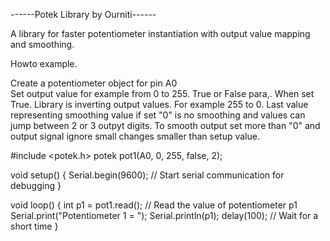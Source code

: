 ------Potek Library by Ourniti------

A library for faster potentiometer instantiation with output value mapping and smoothing.

Howto example.

Create a potentiometer object for pin A0  
Set output value for example from 0 to 255.
True or False para,.
When set True. Library is inverting output values. For example 255 to 0.
Last value representing smoothing value if set "0" is no smoothing and values can jump between 2 or 3 outpyt digits.
To smooth output set more than "0" and output signal ignore small changes smaller than setup value.

#include <potek.h>
potek pot1(A0, 0, 255, false, 2); 

void setup() {
         Serial.begin(9600); // Start serial communication for debugging
         }

void loop() {
  int p1 = pot1.read(); // Read the value of potentiometer p1
  Serial.print("Potentiometer 1 = ");
  Serial.println(p1);
  delay(100); // Wait for a short time
}
